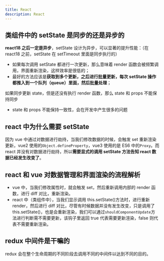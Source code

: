 ```yaml
---
title: React
description: React
---
```


## 类组件中的 setState 是同步的还是异步的

**react18 之后一定是异步**，setState 设计为异步，可以显著的提升性能：（在 react18 之前，setState 在 setTimeout 里面是同步执行的）

- 如果每次调用 setState 都进行一次更新，那么意味着 render 函数会被频繁调用，界面重新渲染，这样效率是很低的；
- 最好的方法应该是**获取到多个更新，之后进行批量更新，每次 setState 操作都推入到一个队列（queue）里面，然后批量处理**；

如果同步更新 state，但是还没有执行 render 函数，那么 state 和 props 不能保持同步

- state 和 props 不能保持一致性，会在开发中产生很多的问题

## react 中为什么需要 setState

因为 vue 中通过对数据进行劫持，当我们修改数据的时候，会触发 set 重新渲染更新，vue2 使用的`Object.defineProperty`，vue3 使用的是 ES6 中的`Proxy`。而 react 并没有对数据进行劫持，所以**需要显式的调用 setState 方法告知 react 数据已经发生改变了**。

## react 和 vue 对数据管理和界面渲染的流程解析

- vue 中，当我们修改属性时，就会触发 set，然后重新调用内部的 render 函数，进行 diff 对比，重新渲染。
- react 中（类组件中），当我们显示调用 this.setState()方法时，进行重新 render，然后进行 diff 对比，尽管有时候数据并没有发生改变，只是调用了 this.setState()，也是会重新渲染，我们可以通过`shouldComponentUpdate`方法进行判断需不需要更新，该钩子里返回 true 代表需要更新渲染，false 则代表不需要重新渲染。

## redux 中间件是干嘛的

redux 会在整个生命周期的不同阶段去调用不同的中间件以达到不同的目的。
